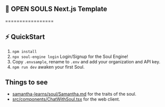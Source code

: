 ## 📖 OPEN SOULS Next.js Template
=================

## ⚡ QuickStart

1. `npm install`
2. `npx soul-engine login` Login/Signup for the Soul Engine! 
3. Copy `.envsample`, rename to `.env` and add your organization and API key. 
4. `npm run dev` awaken your first Soul.

## Things to see

* [samantha-learns/soul/Samantha.md](samantha-learns/soul/Samantha.md) for the traits of the soul.
* [src/components/ChatWithSoul.tsx](src/components/ChatWithSoul.tsx) for the web client.
